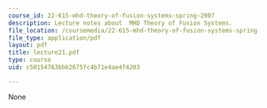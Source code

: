 ```yaml
---
course_id: 22-615-mhd-theory-of-fusion-systems-spring-2007
description: Lecture notes about  MHD Theory of Fusion Systems.
file_location: /coursemedia/22-615-mhd-theory-of-fusion-systems-spring-2007/c50154763bbb2675fc4b71e4ae4f4203_lecture21.pdf
file_type: application/pdf
layout: pdf
title: lecture21.pdf
type: course
uid: c50154763bbb2675fc4b71e4ae4f4203

---
```

None
